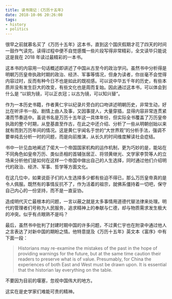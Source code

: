 ```yaml
---
title: 读书简记：《万历十五年》
date: 2018-10-06 20:26:08
tags:
- history
- politics
---
```




很早之前就慕名买了《万历十五年》这本书，直到这个国庆假期才花了四天的时间一鼓作气读完。读得过程中便不自觉感慨一些片段写得非常精彩，全文读毕只能说这是我在 2018 年读过最精彩的一本书。
<!-- more -->

这本书的内容用一句话概述即讲述了中国从古至今的政治学问。虽然书中分析得是明朝万历皇帝执政时期的政治、经济、军事等情况，但身为读者，你丝毫不会觉得内容过时，反而有种今日不也是如此的既视感。可以说中华五千年的历史，有些本质并没有发生巨大的改变，有些文化也是周而复始。因此通过这本书，可以体会到什么是 “以铜为镜，可以正衣冠；以古为镜，可以知兴替”。

作为一本历史书籍，作者黄仁宇以纪录片旁白的口吻讲述明朝历史，非常生动，好比在听评书一般。剧情上由人及事，又因事提人，大量穿插，显得内容非常连贯紧凑而节奏适中。虽说书名是万历十五年这一具体年份，但实际全书覆盖了万历皇帝执政的整个时期，从登基直至作古，在此之中还介绍、分析了一些从明朝创始以来就有而到万历年间的情况。这是黄仁宇闻名于世的“大世界观”的分析手法，强调不要单纯去分析一时的问题，而是向前推演，从长久的时间维度解读社会症结。

书中一针见血地阐述了偌大一个帝国国家机构的运作机制，更为巧妙的是，能站在不同角色如皇帝万历、类似丞相的首辅张居正、将领黄继光、文学家李贽等人的立场来分析他们是如何在这样一个帝国中做出自己的人生选择，同时通过他们介绍明代的政治、经济、军事、哲学等方面文化。

在这几位中，如果说臣子们的人生选择多少都有些迫不得已，那么万历皇帝真的是令人佩服。既然有的事情反抗不了，作为活着的祖宗，就佛系僵持着一切吧，保守自己内心的一份坚持，而不是一直妥协。

造成明代灭亡最根本的问题，一言以蔽之就是太多事情用道德代替法律来处理。明代的管理者们号称为人民服务，追求精神上的奉献与仁德，却与物质需求发生极大的冲突。似乎有点眼熟不是吗？

最后，虽然书中批判了封建时期中国的许多问题，不过黄仁宇也在附录中通过他人之言表达了对新中国的期盼之情。他特意提及《万历十五年》英文本《富序》中有下面一段：

> Historians may re-examine the mistakes of the past in the hope of providing warnings for the future, but at the same time caution their readers to preserve what is of value. Presumably, for China the experiences of both East and West must be drawn upon. It is essential that the historian lay everything on the table.

不要因为目前的堰塞，忽视中国伟大的地方。

这实在是史学家们难能可贵的精神。